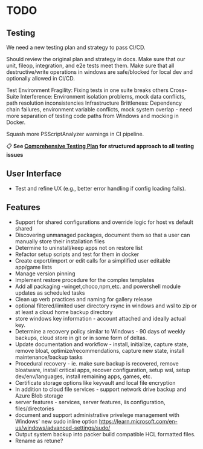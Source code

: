 # TODO

## Testing

We need a new testing plan and strategy to pass CI/CD.

Should review the original plan and strategy in docs.  Make sure that our unit, fileop, integration, and e2e tests meet them.  Make sure that all destructive/write operations in windows are safe/blocked for local dev and optionally allowed in CI/CD.

Test Environment Fragility: Fixing tests in one suite breaks others
Cross-Suite Interference: Environment isolation problems, mock data conflicts, path resolution inconsistencies
Infrastructure Brittleness: Dependency chain failures, environment variable conflicts, mock system overlap - need more separation of testing code paths from Windows and mocking in Docker.

Squash more PSScriptAnalyzer warnings in CI pipeline.

📋 **See [Comprehensive Testing Plan](docs/TESTING_PLAN.md) for structured approach to all testing issues**

## User Interface

- Test and refine UX (e.g., better error handling if config loading fails).

## Features

- Support for shared configurations and override logic for host vs default shared
- Discovering unmanaged packages, document them so that a user can manually store their installation files
- Determine to uninstall/keep apps not on restore list
- Refactor setup scripts and test for them in docker
- Create export/import or edit calls for a simplified user editable app/game lists
- Manage version pinning
- Implement restore procedure for the complex templates
- Add all packaging -winget,choco,npm,etc. and powershell module updates as scheduled tasks
- Clean up verb practices and naming for gallery release
- optional filtered/limited user directory rsync in windows and wsl to zip or at least a cloud home backup directory
- store windows key information - account attached and ideally actual key.
- Determine a recovery policy similar to Windows - 90 days of weekly backups, cloud store in git or in some form of deltas.
- Update documentation and workflow - install, initialize, capture state, remove bloat, optimize/recommendations, capture new state, install maintenance/backup tasks
- Procedural recovery - ie. make sure backup is recovered, remove bloatware, install critical apps, recover configuration, setup wsl, setup dev/env/languages, install remaining apps, games, etc.
- Certificate storage options like keyvault and local file encryption
- In addition to cloud file services - support network drive backup and Azure Blob storage
- server features - services, server features, iis configuration, files/directories
- document and support administrative privelege management with Windows' new sudo inline option https://learn.microsoft.com/en-us/windows/advanced-settings/sudo/
- Output system backup into packer build compatible HCL formatted files.
- Rename as retune?
